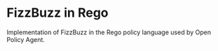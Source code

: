 # FizzBuzz in Rego

Implementation of FizzBuzz in the Rego policy language used by Open Policy Agent.
